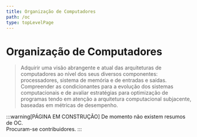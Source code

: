 ```yaml
---
title: Organização de Computadores
path: /oc
type: topLevelPage
---
```


# Organização de Computadores

> Adquirir uma visão abrangente e atual das arquiteturas de computadores ao nível dos seus diversos componentes: processadores, sistema de memória e de entradas e saídas.
> Compreender as condicionantes para a evolução dos sistemas computacionais e de avaliar estratégias para optimização de programas tendo em atenção a arquitetura computacional subjacente, baseadas em métricas de desempenho.

:::warning[PÁGINA EM CONSTRUÇÃO]
De momento não existem resumos de OC.  
Procuram-se contribuidores.
:::
